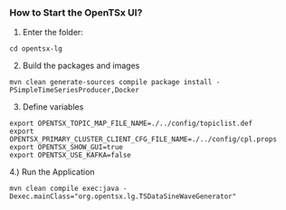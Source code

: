 ### How to Start the OpenTSx UI?

1) Enter the folder:
``` 
cd opentsx-lg
```

2) Build the packages and images
``` 
mvn clean generate-sources compile package install -PSimpleTimeSeriesProducer,Docker
``` 

3) Define variables 
``` 
export OPENTSX_TOPIC_MAP_FILE_NAME=./../config/topiclist.def
export OPENTSX_PRIMARY_CLUSTER_CLIENT_CFG_FILE_NAME=./../config/cpl.props
export OPENTSX_SHOW_GUI=true
export OPENTSX_USE_KAFKA=false
```   

4.) Run the Application

```
mvn clean compile exec:java -Dexec.mainClass="org.opentsx.lg.TSDataSineWaveGenerator"
```  
